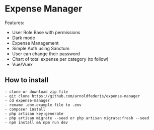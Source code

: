 # Expense Manager

Features:

- User Role Base with permissions
- Dark mode
- Expense Management
- Simple Auth using Sanctum
- User can change their password
- Chart of total expense per category (to follow)
- Vue/Vuex

## How to install

```
- clone or download zip file
- git clone https://github.com/arnoldfederis/expense-manager
- cd expense-manager
- rename .env.example file to .env
- composer install
- php artisan key:generate
- php artisan migrate --seed or php artisan migrate:fresh --seed
- npm install && npm run dev
```

